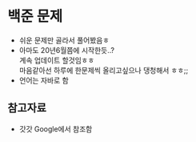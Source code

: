 # 백준 문제 

* 쉬운 문제만 골라서 풀어봤음ㅎ
* 아마도 20년6월쯤에 시작한듯..? </br>
계속 업데이트 할것임ㅎㅎ  </br>
마음같아선 하루에 한문제씩 올리고싶으나 댕청해서 ㅎㅎ;; </br>
* 언어는 자바로 함 

## 참고자료
* 갓갓 Google에서 참조함

</br>





